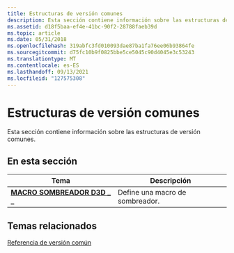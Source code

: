 ```yaml
---
title: Estructuras de versión comunes
description: Esta sección contiene información sobre las estructuras de versión comunes.
ms.assetid: d18f5baa-ef4e-41bc-90f2-28788faeb39d
ms.topic: article
ms.date: 05/31/2018
ms.openlocfilehash: 319abfc3fd010093dae87ba1fa76ee06b93864fe
ms.sourcegitcommit: d75fc10b9f0825bbe5ce5045c90d4045e3c53243
ms.translationtype: MT
ms.contentlocale: es-ES
ms.lasthandoff: 09/13/2021
ms.locfileid: "127575308"
---
```

# <a name="common-version-structures"></a>Estructuras de versión comunes

Esta sección contiene información sobre las estructuras de versión comunes.


## <a name="in-this-section"></a>En esta sección



| Tema                                                     | Descripción                        |
|-----------------------------------------------------------|------------------------------------|
| [**MACRO SOMBREADOR D3D \_ \_**](/windows/desktop/api/D3DCommon/ns-d3dcommon-d3d_shader_macro)<br/> | Define una macro de sombreador.<br/> |



 

## <a name="related-topics"></a>Temas relacionados

<dl> <dt>

[Referencia de versión común](d3d11-graphics-reference-d3d11-common.md)
</dt> </dl>

 

 





